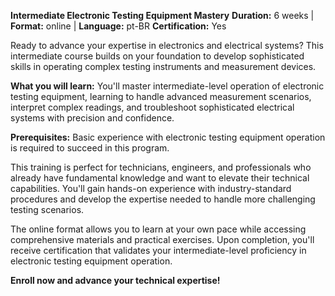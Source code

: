 **Intermediate Electronic Testing Equipment Mastery**
**Duration:** 6 weeks | **Format:** online | **Language:** pt-BR
**Certification:** Yes

Ready to advance your expertise in electronics and electrical systems? This intermediate course builds on your foundation to develop sophisticated skills in operating complex testing instruments and measurement devices.

**What you will learn:**
You'll master intermediate-level operation of electronic testing equipment, learning to handle advanced measurement scenarios, interpret complex readings, and troubleshoot sophisticated electrical systems with precision and confidence.

**Prerequisites:**
Basic experience with electronic testing equipment operation is required to succeed in this program.

This training is perfect for technicians, engineers, and professionals who already have fundamental knowledge and want to elevate their technical capabilities. You'll gain hands-on experience with industry-standard procedures and develop the expertise needed to handle more challenging testing scenarios.

The online format allows you to learn at your own pace while accessing comprehensive materials and practical exercises. Upon completion, you'll receive certification that validates your intermediate-level proficiency in electronic testing equipment operation.

**Enroll now and advance your technical expertise!**